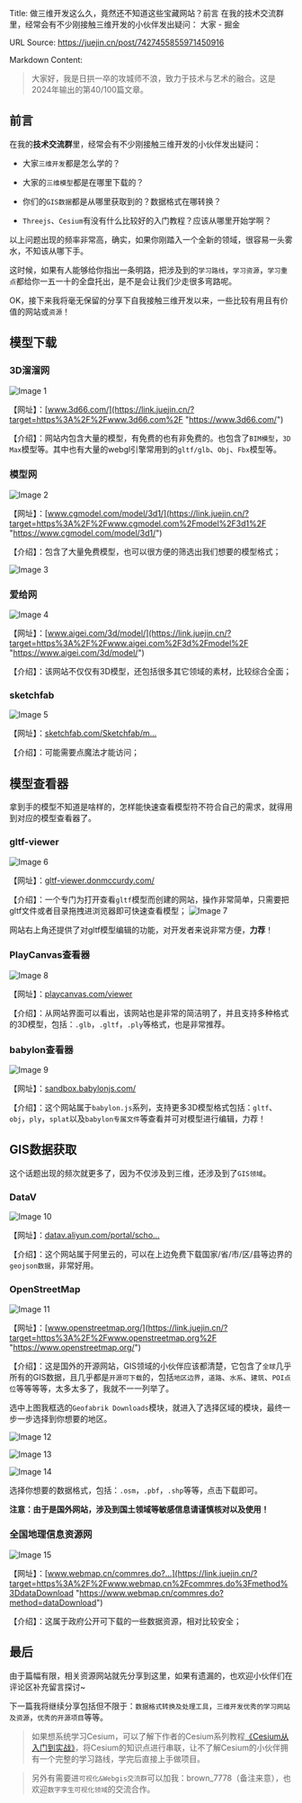Title: 做三维开发这么久，竟然还不知道这些宝藏网站？前言 在我的技术交流群里，经常会有不少刚接触三维开发的小伙伴发出疑问： 大家 - 掘金

URL Source: https://juejin.cn/post/7427455855971450916

Markdown Content:
> 大家好，我是日拱一卒的攻城师不浪，致力于技术与艺术的融合。这是2024年输出的第40/100篇文章。

前言
--

在我的**技术交流群**里，经常会有不少刚接触三维开发的小伙伴发出疑问：

*   大家`三维开发`都是怎么学的？
    
*   大家的`三维模型`都是在哪里下载的？
    
*   你们的`GIS数据`都是从哪里获取到的？数据格式在哪转换？
    
*   `Threejs`、`Cesium`有没有什么比较好的入门教程？应该从哪里开始学啊？
    

以上问题出现的频率非常高，确实，如果你刚踏入一个全新的领域，很容易一头雾水，不知该从哪下手。

这时候，如果有人能够给你指出一条明路，把涉及到的`学习路线`，`学习资源`，`学习重点`都给你一五一十的全盘托出，是不是会让我们少走很多弯路呢。

OK，接下来我将毫无保留的分享下自我接触三维开发以来，一些比较有用且有价值的网站或`资源`！

模型下载
----

### 3D溜溜网

![Image 1](https://p9-xtjj-sign.byteimg.com/tos-cn-i-73owjymdk6/b91207683546474384a48f65c308fa23~tplv-73owjymdk6-jj-mark-v1:0:0:0:0:5o6Y6YeR5oqA5pyv56S-5Yy6IEAg5pS75Z-O5biI5LiN5rWq:q75.awebp?rk3s=f64ab15b&x-expires=1730081476&x-signature=BTUIV%2BhvZdkBCtEQaK%2BMA6M2ON4%3D)

【网址】：[www.3d66.com/](https://link.juejin.cn/?target=https%3A%2F%2Fwww.3d66.com%2F "https://www.3d66.com/")

【介绍】：网站内包含大量的模型，有免费的也有非免费的。也包含了`BIM模型`，`3D Max`模型等。其中也有大量的webgl引擎常用到的`gltf/glb`、`Obj`、`Fbx`模型等。

### 模型网

![Image 2](https://p9-xtjj-sign.byteimg.com/tos-cn-i-73owjymdk6/1095781fb16e4eff8fad7eae555fb2c4~tplv-73owjymdk6-jj-mark-v1:0:0:0:0:5o6Y6YeR5oqA5pyv56S-5Yy6IEAg5pS75Z-O5biI5LiN5rWq:q75.awebp?rk3s=f64ab15b&x-expires=1730081476&x-signature=gGZ8lL2UcbIrJBIkdOB9JUAOidc%3D)

【网址】：[www.cgmodel.com/model/3d1/](https://link.juejin.cn/?target=https%3A%2F%2Fwww.cgmodel.com%2Fmodel%2F3d1%2F "https://www.cgmodel.com/model/3d1/")

【介绍】：包含了大量免费模型，也可以很方便的筛选出我们想要的模型格式；

![Image 3](https://p9-xtjj-sign.byteimg.com/tos-cn-i-73owjymdk6/5960a307e83d4fcbb17ffcf52f0134b8~tplv-73owjymdk6-jj-mark-v1:0:0:0:0:5o6Y6YeR5oqA5pyv56S-5Yy6IEAg5pS75Z-O5biI5LiN5rWq:q75.awebp?rk3s=f64ab15b&x-expires=1730081476&x-signature=X3zrIDsb1nFMOUHYV%2FQF%2BN9Y33A%3D)

### 爱给网

![Image 4](https://p9-xtjj-sign.byteimg.com/tos-cn-i-73owjymdk6/e6736f8d12a0461e9ff74a8a5aff78af~tplv-73owjymdk6-jj-mark-v1:0:0:0:0:5o6Y6YeR5oqA5pyv56S-5Yy6IEAg5pS75Z-O5biI5LiN5rWq:q75.awebp?rk3s=f64ab15b&x-expires=1730081476&x-signature=LyYC57VlFv6zoYdmOGLrOZCNpM0%3D)

【网址】：[www.aigei.com/3d/model/](https://link.juejin.cn/?target=https%3A%2F%2Fwww.aigei.com%2F3d%2Fmodel%2F "https://www.aigei.com/3d/model/")

【介绍】：该网站不仅仅有3D模型，还包括很多其它领域的素材，比较综合全面；

### sketchfab

![Image 5](https://p9-xtjj-sign.byteimg.com/tos-cn-i-73owjymdk6/16bc0a502d6b46038cd1af5f9d02de0a~tplv-73owjymdk6-jj-mark-v1:0:0:0:0:5o6Y6YeR5oqA5pyv56S-5Yy6IEAg5pS75Z-O5biI5LiN5rWq:q75.awebp?rk3s=f64ab15b&x-expires=1730081476&x-signature=lNVPU4HmQ2qk5yJWVKpfCDQGOxE%3D)

【网址】：[sketchfab.com/Sketchfab/m…](https://link.juejin.cn/?target=https%3A%2F%2Fsketchfab.com%2FSketchfab%2Fmodels "https://sketchfab.com/Sketchfab/models")

【介绍】：可能需要点魔法才能访问；

模型查看器
-----

拿到手的模型不知道是啥样的，怎样能快速查看模型符不符合自己的需求，就得用到对应的模型查看器了。

### gltf-viewer

![Image 6](https://p9-xtjj-sign.byteimg.com/tos-cn-i-73owjymdk6/3f4185def4c2453cb020034f88d08f42~tplv-73owjymdk6-jj-mark-v1:0:0:0:0:5o6Y6YeR5oqA5pyv56S-5Yy6IEAg5pS75Z-O5biI5LiN5rWq:q75.awebp?rk3s=f64ab15b&x-expires=1730081476&x-signature=Ys9Kjv9NGocGQ93HThA8cPJR07Q%3D)

【网址】：[gltf-viewer.donmccurdy.com/](https://link.juejin.cn/?target=https%3A%2F%2Fgltf-viewer.donmccurdy.com%2F "https://gltf-viewer.donmccurdy.com/")

【介绍】：一个专门为打开查看`gltf`模型而创建的网站，操作非常简单，只需要把gltf文件或者目录拖拽进浏览器即可快速查看模型； ![Image 7](https://p9-xtjj-sign.byteimg.com/tos-cn-i-73owjymdk6/5e621fe5aa394cb5b4914c33c0add132~tplv-73owjymdk6-jj-mark-v1:0:0:0:0:5o6Y6YeR5oqA5pyv56S-5Yy6IEAg5pS75Z-O5biI5LiN5rWq:q75.awebp?rk3s=f64ab15b&x-expires=1730081476&x-signature=5IOul3tz3WNDVfdEFF0O6SfSmEo%3D)

网站右上角还提供了对gltf模型编辑的功能，对开发者来说非常方便，**力荐**！

### PlayCanvas查看器

![Image 8](https://p9-xtjj-sign.byteimg.com/tos-cn-i-73owjymdk6/df23a9ffc8904205bbf454f521e79231~tplv-73owjymdk6-jj-mark-v1:0:0:0:0:5o6Y6YeR5oqA5pyv56S-5Yy6IEAg5pS75Z-O5biI5LiN5rWq:q75.awebp?rk3s=f64ab15b&x-expires=1730081476&x-signature=tydCJwTMZIEMkXPWoJftnMEphYM%3D)

【网址】：[playcanvas.com/viewer](https://link.juejin.cn/?target=https%3A%2F%2Fplaycanvas.com%2Fviewer "https://playcanvas.com/viewer")

【介绍】：从网站界面可以看出，该网站也是非常的简洁明了，并且支持多种格式的3D模型，包括：`.glb`，`.gltf`，`.ply`等格式，也是非常推荐。

### babylon查看器

![Image 9](https://p9-xtjj-sign.byteimg.com/tos-cn-i-73owjymdk6/ca50f04ab0254c128fdd8ea55bb86378~tplv-73owjymdk6-jj-mark-v1:0:0:0:0:5o6Y6YeR5oqA5pyv56S-5Yy6IEAg5pS75Z-O5biI5LiN5rWq:q75.awebp?rk3s=f64ab15b&x-expires=1730081476&x-signature=v4TvJo3G3fChNEhCRJkUV2HWHRc%3D)

【网址】：[sandbox.babylonjs.com/](https://link.juejin.cn/?target=https%3A%2F%2Fsandbox.babylonjs.com%2F "https://sandbox.babylonjs.com/")

【介绍】：这个网站属于`babylon.js`系列，支持更多3D模型格式包括：`gltf`、`obj`，`ply`，`splat`以及`babylon专属文件`等查看并可对模型进行编辑，力荐！

GIS数据获取
-------

这个话题出现的频次就更多了，因为不仅涉及到三维，还涉及到了`GIS领域`。

### DataV

![Image 10](https://p9-xtjj-sign.byteimg.com/tos-cn-i-73owjymdk6/fa870133a81344a0b5fbaaa30a4355c2~tplv-73owjymdk6-jj-mark-v1:0:0:0:0:5o6Y6YeR5oqA5pyv56S-5Yy6IEAg5pS75Z-O5biI5LiN5rWq:q75.awebp?rk3s=f64ab15b&x-expires=1730081476&x-signature=2K%2BXas%2FrvjhFWbcIMzZ0V8mmFRU%3D)

【网址】：[datav.aliyun.com/portal/scho…](https://link.juejin.cn/?target=https%3A%2F%2Fdatav.aliyun.com%2Fportal%2Fschool%2Fatlas%2Farea_selector "https://datav.aliyun.com/portal/school/atlas/area_selector")

【介绍】：这个网站属于阿里云的，可以在上边免费下载国家/省/市/区/县等边界的`geojson数据`，非常好用。

### OpenStreetMap

![Image 11](https://p9-xtjj-sign.byteimg.com/tos-cn-i-73owjymdk6/d6fd3260286047529a1de6d7a55cb9ed~tplv-73owjymdk6-jj-mark-v1:0:0:0:0:5o6Y6YeR5oqA5pyv56S-5Yy6IEAg5pS75Z-O5biI5LiN5rWq:q75.awebp?rk3s=f64ab15b&x-expires=1730081476&x-signature=UsJE%2Bqs6YwlzWFtSbRc0IGDfV2I%3D)

【网址】：[www.openstreetmap.org/](https://link.juejin.cn/?target=https%3A%2F%2Fwww.openstreetmap.org%2F "https://www.openstreetmap.org/")

【介绍】：这是国外的开源网站，GIS领域的小伙伴应该都清楚，它包含了`全球`几乎所有的GIS数据，且几乎都是`开源可下载`的，包括`地区边界`，`道路`、`水系`、`建筑`、`POI点位`等等等等，太多太多了，我就不一一列举了。

选中上图我框选的`Geofabrik Downloads`模块，就进入了选择区域的模块，最终一步一步选择到你想要的地区。

![Image 12](https://p9-xtjj-sign.byteimg.com/tos-cn-i-73owjymdk6/a5b5f2bb6af1422eaafc50de6d890277~tplv-73owjymdk6-jj-mark-v1:0:0:0:0:5o6Y6YeR5oqA5pyv56S-5Yy6IEAg5pS75Z-O5biI5LiN5rWq:q75.awebp?rk3s=f64ab15b&x-expires=1730081476&x-signature=KJ3G67kSXRNR3yregCjaAi%2BiOkA%3D)

![Image 13](https://p9-xtjj-sign.byteimg.com/tos-cn-i-73owjymdk6/0a050f62d1d64afb92debd01d88d0605~tplv-73owjymdk6-jj-mark-v1:0:0:0:0:5o6Y6YeR5oqA5pyv56S-5Yy6IEAg5pS75Z-O5biI5LiN5rWq:q75.awebp?rk3s=f64ab15b&x-expires=1730081476&x-signature=AU%2BAI7atyEu7eydE32hdxyYf%2FhU%3D)

![Image 14](https://p9-xtjj-sign.byteimg.com/tos-cn-i-73owjymdk6/dd59ff0897c04e12aae5ac0441c827bc~tplv-73owjymdk6-jj-mark-v1:0:0:0:0:5o6Y6YeR5oqA5pyv56S-5Yy6IEAg5pS75Z-O5biI5LiN5rWq:q75.awebp?rk3s=f64ab15b&x-expires=1730081476&x-signature=36ik51G%2BZppNv09BsAIwUFPeYvw%3D)

选择你想要的数据格式，包括：`.osm`，`.pbf`，`.shp`等等，点击下载即可。

**注意：由于是国外网站，涉及到国土领域等敏感信息请谨慎核对以及使用！**

### 全国地理信息资源网

![Image 15](https://p9-xtjj-sign.byteimg.com/tos-cn-i-73owjymdk6/3004e210165946d4b9958727b507f097~tplv-73owjymdk6-jj-mark-v1:0:0:0:0:5o6Y6YeR5oqA5pyv56S-5Yy6IEAg5pS75Z-O5biI5LiN5rWq:q75.awebp?rk3s=f64ab15b&x-expires=1730081476&x-signature=26OPX%2FwDIkCq4pDsvl%2F%2Bu%2FJVwZ0%3D)

【网址】：[www.webmap.cn/commres.do?…](https://link.juejin.cn/?target=https%3A%2F%2Fwww.webmap.cn%2Fcommres.do%3Fmethod%3DdataDownload "https://www.webmap.cn/commres.do?method=dataDownload")

【介绍】：这属于政府公开可下载的一些数据资源，相对比较安全；

最后
--

由于篇幅有限，相关资源网站就先分享到这里，如果有遗漏的，也欢迎小伙伴们在评论区补充留言探讨~

下一篇我将继续分享包括但不限于：`数据格式转换及处理工具`，`三维开发优秀的学习网站及资源`，`优秀的开源项目`等等。

> 如果想系统学习Cesium，可以了解下作者的Cesium系列教程[《Cesium从入门到实战》](https://juejin.cn/post/7415911708865789992 "https://juejin.cn/post/7415911708865789992")，将Cesium的知识点进行串联，让不了解Cesium的小伙伴拥有一个完整的学习路线，学完后直接上手做项目。

> 另外有需要进`可视化&Webgis交流群`可以加我：brown\_7778（备注来意），也欢迎`数字孪生可视化领域`的交流合作。
